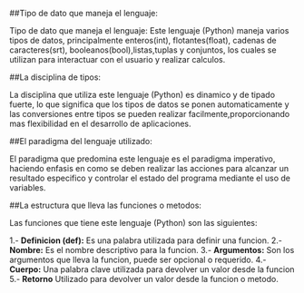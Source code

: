 ##Tipo de dato que maneja el lenguaje:

Tipo de dato que maneja el lenguaje:
Este lenguaje (Python) maneja varios tipos de datos, principalmente enteros(int), flotantes(float), cadenas de caracteres(srt), booleanos(bool),listas,tuplas y conjuntos, los cuales se utilizan para interactuar con el usuario y realizar calculos.

##La disciplina de tipos:

La disciplina que utiliza este lenguaje (Python) es dinamico y de tipado fuerte, lo que significa que los tipos de datos se ponen automaticamente y las conversiones entre tipos se pueden realizar facilmente,proporcionando mas flexibilidad en el desarrollo de aplicaciones.

##El paradigma del lenguaje utilizado:

El paradigma que predomina este lenguaje es el paradigma imperativo, haciendo enfasis en como se deben realizar las acciones para alcanzar un resultado especifico y controlar el estado del programa mediante el uso de variables.

##La estructura que lleva las funciones o metodos:

Las funciones que tiene este lenguaje (Python) son las siguientes:

1.- __Definicion (def):__ Es una palabra utilizada para definir una funcion.
2.- __Nombre:__  Es el nombre descriptivo para la funcion.
3.- __Argumentos:__ Son los argumentos que lleva la funcion, puede ser opcional o requerido.
4.- __Cuerpo:__ Una palabra clave utilizada para devolver un valor desde la funcion
5.- __Retorno__ Utilizado para devolver un valor desde la funcion o metodo.